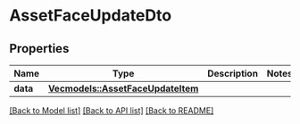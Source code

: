 # AssetFaceUpdateDto

## Properties

Name | Type | Description | Notes
------------ | ------------- | ------------- | -------------
**data** | [**Vec<models::AssetFaceUpdateItem>**](AssetFaceUpdateItem.md) |  | 

[[Back to Model list]](../README.md#documentation-for-models) [[Back to API list]](../README.md#documentation-for-api-endpoints) [[Back to README]](../README.md)


